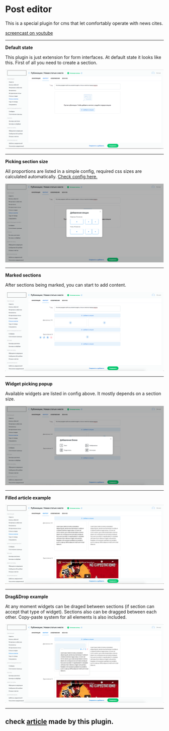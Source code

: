 # Post editor

This is a special plugin for cms that let comfortably operate with news cites.

[screencast on youtube](https://www.youtube.com/watch?v=Ciw5GkmsGp8)

---

**Default state**

This plugin is just extension for form interfaces. At default state it looks like this.
First of all you need to create a section.  

![](../static/post_editor/01.png)

---

**Picking section size**

All proportions are listed in a simple config, required css sizes are calculated automatically.
[Check config here.](/english/1.perfectura_cms/code_examples/configs/posteditor_config.js) 

![](../static/post_editor/02.png)

---

**Marked sections**

After sections being marked, you can start to add content.

![](../static/post_editor/03.png)

---

**Widget picking popup**

Available widgets are listed in config above. It mostly depends on a section size. 

![](../static/post_editor/04.png)

---

**Filled article example**

![](../static/post_editor/05.png)

---

**Drag&Drop example**

At any moment widgets can be draged between sections (if section can accept that type of widget).
Sections also can be dragged between each other. Copy-paste system for all elements is also included.

![](../static/post_editor/06.png)

---

## check [article](https://proamursk.ru/news/104/) made by this plugin. 
